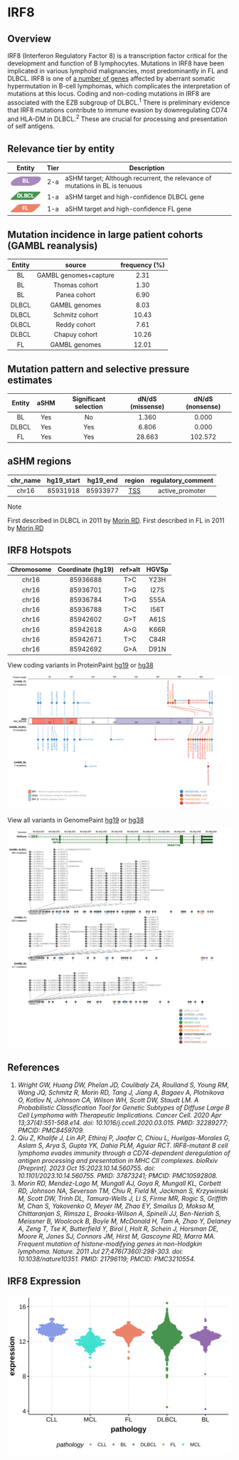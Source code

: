 # IRF8 
## Overview
IRF8 (Interferon Regulatory Factor 8) is a transcription factor critical for the development and function of B lymphocytes. Mutations in IRF8 have been implicated in various lymphoid malignancies, most predominantly in FL and DLBCL. IRF8 is one of [a number of genes](https://github.com/morinlab/LLMPP/wiki/ashm) affected by aberrant somatic hypermutation in B-cell lymphomas, which complicates the interpretation of mutations at this locus. Coding and non-coding mutations in IRF8 are associated with the EZB subgroup of DLBCL.<sup>1</sup> There is preliminary evidence that IRF8 mutations contribute to immune evasion by downregulating CD74 and HLA-DM in DLBCL.<sup>2</sup>  These are crucial for processing and presentation of self antigens.

## Relevance tier by entity

|Entity|Tier|Description                           |
|:------:|:----:|--------------------------------------|
|![BL](images/icons/BL_tier2.png)    |2-a | aSHM target; Although recurrent, the relevance of mutations in BL is tenuous |
|![DLBCL](images/icons/DLBCL_tier1.png) |1-a | aSHM target and high-confidence DLBCL gene            |
|![FL](images/icons/FL_tier1.png)    |1-a | aSHM target and high-confidence FL gene               |

## Mutation incidence in large patient cohorts (GAMBL reanalysis)

|Entity|source               |frequency (%)|
|:------:|:---------------------:|:-------------:|
|BL    |GAMBL genomes+capture| 2.31        |
|BL    |Thomas cohort        | 1.30        |
|BL    |Panea cohort         | 6.90        |
|DLBCL |GAMBL genomes        | 8.03        |
|DLBCL |Schmitz cohort       |10.43        |
|DLBCL |Reddy cohort         | 7.61        |
|DLBCL |Chapuy cohort        |10.26        |
|FL    |GAMBL genomes        |12.01        |

## Mutation pattern and selective pressure estimates

|Entity|aSHM|Significant selection|dN/dS (missense)|dN/dS (nonsense)|
|:------:|:----:|:---------------------:|:----------------:|:----------------:|
|BL    |Yes |No                   | 1.360          |  0.000         |
|DLBCL |Yes |Yes                  | 6.806          |  0.000         |
|FL    |Yes |Yes                  |28.663          |102.572         |

## aSHM regions

|chr_name|hg19_start|hg19_end|region                                                                                    |regulatory_comment|
|:--------:|:----------:|:--------:|:------------------------------------------------------------------------------------------:|:------------------:|
|chr16   |85931918  |85933977|[TSS](https://genome.ucsc.edu/s/rdmorin/GAMBL%20hg19?position=chr16%3A85931918%2D85933977)|active_promoter   |


> [!NOTE]
> First described in DLBCL in 2011 by [Morin RD](https://pubmed.ncbi.nlm.nih.gov/21796119). First described in FL in 2011 by [Morin RD](https://pubmed.ncbi.nlm.nih.gov/21796119)

 ## IRF8 Hotspots

| Chromosome |Coordinate (hg19) | ref>alt | HGVSp | 
 | :---:| :---: | :--: | :---: |
| chr16 | 85936688 | T>C | Y23H |
| chr16 | 85936701 | T>G | I27S |
| chr16 | 85936784 | T>G | S55A |
| chr16 | 85936788 | T>C | I56T |
| chr16 | 85942602 | G>T | A61S |
| chr16 | 85942618 | A>G | K66R |
| chr16 | 85942671 | T>C | C84R |
| chr16 | 85942692 | G>A | D91N |

View coding variants in ProteinPaint [hg19](https://morinlab.github.io/LLMPP/GAMBL/IRF8_protein.html)  or [hg38](https://morinlab.github.io/LLMPP/GAMBL/IRF8_protein_hg38.html)

![image](images/proteinpaint/IRF8_NM_002163.svg)

View all variants in GenomePaint [hg19](https://morinlab.github.io/LLMPP/GAMBL/IRF8.html)  or [hg38](https://morinlab.github.io/LLMPP/GAMBL/IRF8_hg38.html)

![image](images/proteinpaint/IRF8.svg)

## References
1. *Wright GW, Huang DW, Phelan JD, Coulibaly ZA, Roulland S, Young RM, Wang JQ, Schmitz R, Morin RD, Tang J, Jiang A, Bagaev A, Plotnikova O, Kotlov N, Johnson CA, Wilson WH, Scott DW, Staudt LM. A Probabilistic Classification Tool for Genetic Subtypes of Diffuse Large B Cell Lymphoma with Therapeutic Implications. Cancer Cell. 2020 Apr 13;37(4):551-568.e14. doi: 10.1016/j.ccell.2020.03.015. PMID: 32289277; PMCID: PMC8459709.*
2. *Qiu Z, Khalife J, Lin AP, Ethiraj P, Jaafar C, Chiou L, Huelgas-Morales G, Aslam S, Arya S, Gupta YK, Dahia PLM, Aguiar RCT. IRF8-mutant B cell lymphoma evades immunity through a CD74-dependent deregulation of antigen processing and presentation in MHC CII complexes. bioRxiv [Preprint]. 2023 Oct 15:2023.10.14.560755. doi: 10.1101/2023.10.14.560755. PMID: 37873241; PMCID: PMC10592808.*
3. *Morin RD, Mendez-Lago M, Mungall AJ, Goya R, Mungall KL, Corbett RD, Johnson NA, Severson TM, Chiu R, Field M, Jackman S, Krzywinski M, Scott DW, Trinh DL, Tamura-Wells J, Li S, Firme MR, Rogic S, Griffith M, Chan S, Yakovenko O, Meyer IM, Zhao EY, Smailus D, Moksa M, Chittaranjan S, Rimsza L, Brooks-Wilson A, Spinelli JJ, Ben-Neriah S, Meissner B, Woolcock B, Boyle M, McDonald H, Tam A, Zhao Y, Delaney A, Zeng T, Tse K, Butterfield Y, Birol I, Holt R, Schein J, Horsman DE, Moore R, Jones SJ, Connors JM, Hirst M, Gascoyne RD, Marra MA. Frequent mutation of histone-modifying genes in non-Hodgkin lymphoma. Nature. 2011 Jul 27;476(7360):298-303. doi: 10.1038/nature10351. PMID: 21796119; PMCID: PMC3210554.*
## IRF8 Expression
![image](images/gene_expression/IRF8_by_pathology.svg)
<!-- ORIGIN: morinFrequentMutationHistonemodifying2011 -->
<!-- PMBL: mottokIntegrativeGenomicAnalysis2019b -->
<!-- FL: morinFrequentMutationHistonemodifying2011 -->
<!-- DLBCL: morinFrequentMutationHistonemodifying2011 -->

